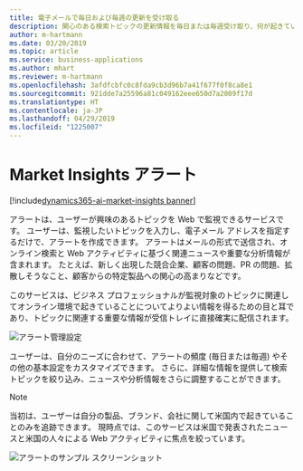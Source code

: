 ```yaml
---
title: 電子メールで毎日および毎週の更新を受け取る
description: 関心のある検索トピックの更新情報を毎日または毎週受け取り、何が起きているかについて常に最新の情報を入手します。
author: m-hartmann
ms.date: 03/20/2019
ms.topic: article
ms.service: business-applications
ms.author: mhart
ms.reviewer: m-hartmann
ms.openlocfilehash: 3afdfcbfc0c8fda9cb3d96b7a41f677f0f8ca8e1
ms.sourcegitcommit: 921dde7a25596a81c049162eee650d7a2009f17d
ms.translationtype: HT
ms.contentlocale: ja-JP
ms.lasthandoff: 04/29/2019
ms.locfileid: "1225007"
---
```

#  <a name="market-insights-alerts"></a>Market Insights アラート
[!include[dynamics365-ai-market-insights banner](../../includes/dynamics365-ai-market-insights.md)]


アラートは、ユーザーが興味のあるトピックを Web で監視できるサービスです。 ユーザーは、監視したいトピックを入力し、電子メール アドレスを指定するだけで、アラートを作成できます。 アラートはメールの形式で送信され、オンライン検索と Web アクティビティに基づく関連ニュースや重要な分析情報が含まれます。 たとえば、新しく出現した競合企業、顧客の問題、PR の問題、拡散しそうなこと、顧客からの特定製品への関心の高まりなどです。

このサービスは、ビジネス プロフェッショナルが監視対象のトピックに関連してオンライン環境で起きていることについてよりよい情報を得るための目と耳であり、トピックに関連する重要な情報が受信トレイに直接確実に配信されます。 

![アラート管理設定](media/alert-management.png "アラート管理設定")

ユーザーは、自分のニーズに合わせて、アラートの頻度 (毎日または毎週) やその他の基本設定をカスタマイズできます。 さらに、詳細な情報を提供して検索トピックを絞り込み、ニュースや分析情報をさらに調整することができます。

> [!NOTE]
> 当初は、ユーザーは自分の製品、ブランド、会社に関して米国内で起きていることのみを追跡できます。 現時点では、このサービスは米国で発表されたニュースと米国の人々による Web アクティビティに焦点を絞っています。

![アラートのサンプル スクリーンショット](media/alert-email-sample.png "アラートのサンプル スクリーンショット")
